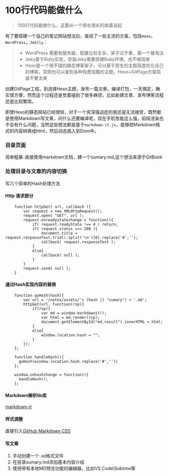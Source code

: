 # 100行代码能做什么

> 100行代码能做什么，这要从一个很长很长的故事说起

有了要搭建一个自己的笔记网站想法后，查阅了一些主流的方案，包括`Hexo`，`WordPress`，`Jeklly`：

> * WordPress 需要有服务器，配置比较复杂，架子过于重，第一个被淘汰
> * Jeky基于Ruby实现，安装Jeky需要搭建Ruby环境，也不够简单
> * Hexo是一个很不错的静态博客架子，可以基于原生的主题高度优化自己的博客，官网也可以查到各种免费炫酷的主题，Hexo+GitPage方案简直不要太爽


创建GitPage工程，到选择Hexo主题，发布一篇文章，编译打包，一天搞定，确实很方便，然而这个过程还是觉着碰到了很多麻烦，比如新建文章、发布博客流程还是比较繁琐。

即使Hexo的静态网站已经很轻，对于一个资深强迫症的我还是无法接受，既然都是使用Markdown写文章，问什么还要编译呢，现在手机性能这么强，前段渲染也不会有什么问题，当然这些想法都是基于`markdown-it.js`，能够把Markdown格式的内容转换成html，然后动态插入到Dom中。

### 目录页面
   简单粗暴-直接使用markdown文档，建一个sumary.md,这个想法来源于GitBook
### 处理目录与文章的内容切换
   写几个简单的Hash处理方法
#### Http 请求部分
```
    function httpGet( url, callback ){
        var request = new XMLHttpRequest();
        request.open( "GET", url );
        request.onreadystatechange = function(){
            if( request.readyState !== 4 ) return;
            if( request.status === 200 ){
                document.title = request.responseText.trim().split('\n')[0].replace('#','');
                callback( request.responseText );
            }
            else{
                callback( null );
            }
        }
        request.send( null );
    }
```
#### 通过Hash实现内容的替换
```
    function goHash(hash){
        var url = '/notes/assets/'+ (hash || "sumary") + '.md';
        httpGet(url, function(rsp){
            if(rsp){
                var md = window.markdownit();
                var html = md.render(rsp);
                document.getElementById("md_result").innerHTML = html;
            }
            else{
                window.location.hash = "";
            }
        });
    };

    function handleHash(){
      goHash(window.location.hash.replace('#',''))
    };  
 
    window.onhashchange = function(){
      handleHash();
    };
```
#### Markdown解析lib库
[markdown-it](https://markdown-it.github.io/)

#### 样式调整
直接引入[GitHub Markdown CSS](https://sindresorhus.com/github-markdown-css/)

#### 写文章
1. 手动创建一个`.md`格式文件
2. 在目录sumary.md添加基本内容介绍
3. 使用带有本地MD预览功能的编辑器，比如VS Code\Sublime等
